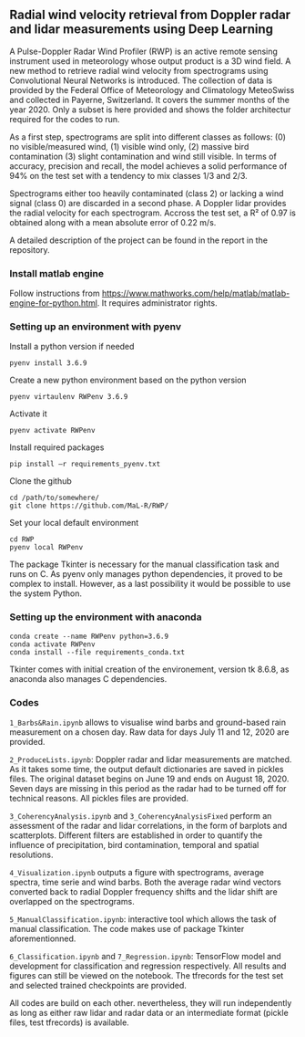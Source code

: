 ## Radial wind velocity retrieval from Doppler radar and lidar measurements using Deep Learning

A Pulse-Doppler Radar Wind Profiler (RWP) is an active remote sensing instrument used in meteorology whose output product is a 3D wind field. A new method to retrieve radial wind velocity from spectrograms using Convolutional Neural Networks is introduced. The collection of data is provided by the Federal Office of Meteorology and Climatology MeteoSwiss and collected in Payerne, Switzerland. It covers the summer months of the year 2020. Only a subset is here provided and shows the folder architectur required for the codes to run.

As a first step, spectrograms are split into different classes as follows: (0) no visible/measured wind, (1) visible wind only, (2) massive bird contamination (3) slight contamination and wind still visible. In terms of accuracy, precision and recall, the model achieves a solid performance of 94\% on the test set with a tendency to mix classes 1/3 and 2/3. 

Spectrograms either too heavily contaminated (class 2) or lacking a wind signal (class 0) are discarded in a second phase. A Doppler lidar provides the radial velocity for each spectrogram. Accross the test set, a R² of 0.97 is obtained along with a mean absolute error of 0.22 m/s.

A detailed description of the project can be found in the report in the repository.

### Install matlab engine

Follow instructions from https://www.mathworks.com/help/matlab/matlab-engine-for-python.html. It requires administrator rights.

### Setting up an environment with pyenv

Install a python version if needed
```
pyenv install 3.6.9
```
Create a new python environment based on the python version
```
pyenv virtaulenv RWPenv 3.6.9
```
Activate it
```
pyenv activate RWPenv
```
Install required packages 
```
pip install –r requirements_pyenv.txt
```
Clone the github
```
cd /path/to/somewhere/
git clone https://github.com/MaL-R/RWP/
```
Set your local default environment
```
cd RWP
pyenv local RWPenv
```
The package Tkinter is necessary for the manual classification task and runs on C. As pyenv only manages python dependencies, it proved to be complex to install. However, as a last possibility it would be possible to use the system Python.

### Setting up the environment with anaconda

```
conda create --name RWPenv python=3.6.9
conda activate RWPenv
conda install --file requirements_conda.txt
```
Tkinter comes with initial creation of the environement, version tk 8.6.8, as anaconda also manages C dependencies. 

### Codes

```1_Barbs&Rain.ipynb``` allows to visualise wind barbs and ground-based rain measurement on a chosen day. Raw data for days July 11 and 12, 2020 are provided.

```2_ProduceLists.ipynb```: Doppler radar and lidar measurements are matched. As it takes some time, the output default dictionaries are saved in pickles files. The original dataset begins on June 19 and ends on August 18, 2020. Seven days are missing in this period as the radar had to be turned off for technical reasons. All pickles files are provided.

```3_CoherencyAnalysis.ipynb``` and ```3_CoherencyAnalysisFixed``` perform an assessment of the radar and lidar correlations, in the form of barplots and scatterplots. Different filters are established in order to quantify the influence of precipitation, bird contamination, temporal and spatial resolutions.

```4_Visualization.ipynb``` outputs a figure with spectrograms, average spectra, time serie and wind barbs. Both the average radar wind vectors converted back to radial Doppler frequency shifts and the lidar shift are overlapped on the spectrograms.

```5_ManualClassification.ipynb```: interactive tool which allows the task of manual classification. The code makes use of package Tkinter aforementionned.

```6_Classification.ipynb``` and ```7_Regression.ipynb```: TensorFlow model and development for classification and regression respectively. All results and figures can still be viewed on the notebook. The tfrecords for the test set and selected trained checkpoints are provided. 

All codes are build on each other. nevertheless, they will run independently as long as either raw lidar and radar data or an intermediate format (pickle files, test tfrecords) is available. 
